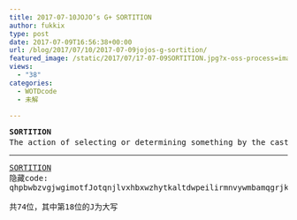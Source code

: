 ```yaml
---
title: 2017-07-10JOJO’s G+ SORTITION
author: fukkix
type: post
date: 2017-07-09T16:56:38+00:00
url: /blog/2017/07/10/2017-07-09jojos-g-sortition/
featured_image: /static/2017/07/17-07-09SORTITION.jpg?x-oss-process=image/resize,m_fill,w_633,h_220
views:
  - "38"
categories:
  - WOTDcode
  - 未解

---
```

<pre><strong>SORTITION
</strong>The action of selecting or determining something by the casting or drawing of lots.通过抛（骰子）或者抽签来选择和判断的一种行为。<!--more--></pre>

* * *

<pre><a href="https://jojoingresswotd.github.io/2017/20/SORTITION.html">SORTITION</a>
隐藏code:
qhpbwbzvgjwgimotfJotqnjlvxhbxwzhytkaltdwpeilirmnvywmbamqgrjkuhtcmreimwklij

共74位，其中第18位的J为大写</pre>